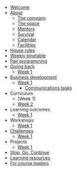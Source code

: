 * [Welcome](README.md)
* [About](about/README.md)
   * [The company](about/company.md)
   * [The space](about/space.md)
   * [Mentors](about/mentors.md)
   * [Survival](about/money.md)
   * [Calendar](about/schedule.md)
   * [Facilities](about/facilities.md)
* [House rules](rules/house-rules.md)
* [Weekly timetable](rules/classroom-schedule.md)
* [Pair programming](rules/pair-programming.md)
* [Giving back](giving/README.md)
   * [Week 1](giving/week1.md)   
* [Business development](business/README.md)
   * [Week 1](business/week1.md)
     * [Communications tasks](business/communications.md)  
* Curriculum
  * [Week 1]  
  * [Week 2](curriculum/week2.md)
* Learning outcomes
   * [Week 1](outcomes/week1.md)
* Workshops
   * [Week 1](workshops/week1.md)
* [Challenges](challenges/README.md)
   * [Week 1](challenges/week1.md)
* Projects
   * [Week 1](projects/week1.md)
* [Stop, Go, Continue](sgc/README.md)  
* [Learning resources](resources.md)  
* [For course leaders](leaders/README.md)  

